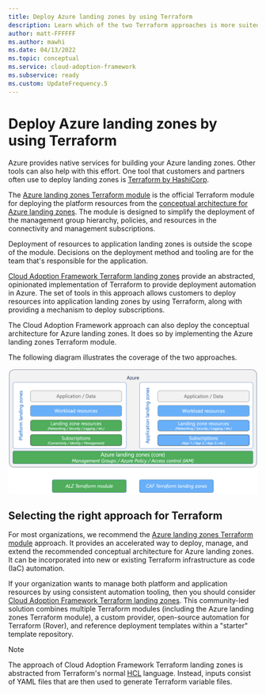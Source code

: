 ```yaml
---
title: Deploy Azure landing zones by using Terraform
description: Learn which of the two Terraform approaches is more suited to your scenario when you're deploying Azure landing zones.
author: matt-FFFFFF
ms.author: mawhi
ms.date: 04/13/2022
ms.topic: conceptual
ms.service: cloud-adoption-framework
ms.subservice: ready
ms.custom: UpdateFrequency.5
---
```


# Deploy Azure landing zones by using Terraform

Azure provides native services for building your Azure landing zones. Other tools can also help with this effort. One tool that customers and partners often use to deploy landing zones is [Terraform by HashiCorp][terraform].

The [Azure landing zones Terraform module][alz-tf-mod] is the official Terraform module for deploying the platform resources from the [conceptual architecture for Azure landing zones][alz-conceptual-arch]. The module is designed to simplify the deployment of the management group hierarchy, policies, and resources in the connectivity and management subscriptions.

Deployment of resources to application landing zones is outside the scope of the module. Decisions on the deployment method and tooling are for the team that's responsible for the application.

[Cloud Adoption Framework Terraform landing zones][caf-terraform-landingzones] provide an abstracted, opinionated implementation of Terraform to provide deployment automation in Azure. The set of tools in this approach allows customers to deploy resources into application landing zones by using Terraform, along with providing a mechanism to deploy subscriptions.

The Cloud Adoption Framework approach can also deploy the conceptual architecture for Azure landing zones. It does so by implementing the Azure landing zones Terraform module.

The following diagram illustrates the coverage of the two approaches.

![Diagram that compares Terraform modules.](media/tf-module-compare.png)

## Selecting the right approach for Terraform

For most organizations, we recommend the [Azure landing zones Terraform module][alz-tf-mod] approach. It provides an accelerated way to deploy, manage, and extend the recommended conceptual architecture for Azure landing zones. It can be incorporated into new or existing Terraform infrastructure as code (IaC) automation.

If your organization wants to manage both platform and application resources by using consistent automation tooling, then you should consider [Cloud Adoption Framework Terraform landing zones][caf-terraform-landingzones]. This community-led solution combines multiple Terraform modules (including the Azure landing zones Terraform module), a custom provider, open-source automation for Terraform (Rover), and reference deployment templates within a "starter" template repository.

> [!NOTE]
> The approach of Cloud Adoption Framework Terraform landing zones is abstracted from Terraform's normal [HCL][terraform_language_syntax] language. Instead, inputs consist of YAML files that are then used to generate Terraform variable files.

<!-- Common links -->

[terraform]: https://www.terraform.io/ "Terraform by HashiCorp"
[alz-tf-mod]: terraform-module.md "Azure landing zones terraform module"
[alz-conceptual-arch]: index.md
[azurerm-terraform-provider]: https://registry.terraform.io/providers/hashicorp/azurerm/latest/docs
[caf-terraform-landingzones]: terraform-landing-zone.md "CAF Terraform landing zones"
[terraform_language_syntax]: https://www.terraform.io/language/syntax/configuration
